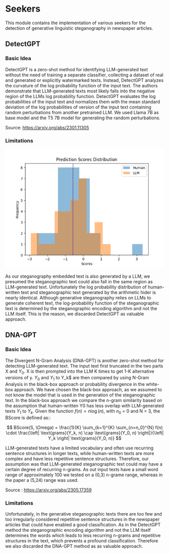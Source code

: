 # Seekers
This module contains the implementation of various seekers for the detection of generative linguistic steganography in newspaper articles.

## DetectGPT

### Basic Idea
DetectGPT is a zero-shot method for identifying LLM-generated text without the need of training a separate classifier, collecting a dataset of real and generated or explicitly watermarked texts. Instead, DetectGPT analyzes the curvature of the log probability function of the input text. The authors demonstrate that LLM-generated texts most likely falls into the negative region of the LLMs log probability function. DetectGPT evaluates the log probabilities of the input text and normalizes them with the mean standard deviation of the log probabilities of version of the input text containing random perturbations from another pretrained LLM. We used Llama 7B as base model and the T5 7B model for generating the random perturbations.

Source: https://arxiv.org/abs/2301.11305

### Limitations

![Example Image](/resources/figures/detectGPT_testrun_01.png)

As our steganography embedded text is also generated by a LLM, we presumed the steganographic text could also fall in the same region as LLM-generated text. Unfortunately the log probability distribution of human-written text and steganographic text generated by the arithmetic hider is nearly identical. Although generative steganography relies on LLMs to generate coherent text, the log-probability function of the steganographic text is determined by the steganographic encoding algorithm and not the LLM itself. This is the reason, we discarded DetectGPT as valuable approach.

## DNA-GPT

### Basic Idea
The Divergent N-Gram Analysis (DNA-GPT) is another zero-shot method for detecting LLM-generated text. The input text first truncated in the two parts X and $Y_0$. X is then prompted into the LLM K times to get 1-K alternative versions of y. $Y_0$ and $Y_1$ to Y_k$ are then compared by using N-Gram Analysis in the black-box approach or probability divergence in the white-box approach. We have chosen the black-box approach, as we assumed to not know the model that is used in the generation of the steganographic text. In the black-box approach we compare the n-gram similarity based on the assumption that human-written Y0 has less overlap with LLM-generated texts $Y_1$ to $Y_k$. Given the function $f(n) = n \log(n)$, with $n_0$ = 0 and N = 3, the BScore is defined as::

$$
BScore(S, \Omega) = \frac{1}{K} \sum_{k=1}^{K} \sum_{n=n_0}^{N} f(n) \cdot \frac{\left| \text{grams}(Y_k, n) \cap \text{grams}(Y_0, n) \right|}{\left| Y_k \right| \text{grams}(Y_0, n)}
$$


LLM-generated texts have a limited vocabulary and often use recurring sentence structures in longer texts, while human-written texts are more complex and have less repetitive sentence structures. Therefore, our assumption was that LLM-generated steganographic text could may have a certain degree of recurring n-grams. As out input texts have a small word range of approximately 100 we tested on a (0,3) n-grame range, whereas in the paper a (5,24) range was used.

Source : https://arxiv.org/abs/2305.17359

### Limitations
Unfortunately, in the generative steganographic texts there are too few and too irregularly considered repetitive sentence structures in the newspaper articles that could have enabled a good classification. As in the DetectGPT method the steganographic encoding algorithm and not the LLM itself determines the words which leads to less recurring n-grams and repetitive structures in the text, which prevents a profound classification. Therefore we also discarded the DNA-GPT method as as valuable approach.
